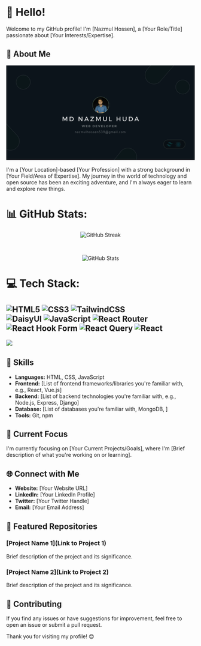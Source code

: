 # 👋 Hello!


Welcome to my GitHub profile! I'm [Nazmul Hossen], a [Your Role/Title] passionate about [Your Interests/Expertise].
## 🚀 About Me


![logo](images/Birthday%20(4).png)

I'm a [Your Location]-based [Your Profession] with a strong background in [Your Field/Area of Expertise]. My journey in the world of technology and open source has been an exciting adventure, and I'm always eager to learn and explore new things.



 # 📊 GitHub Stats:

<p align='center' href="https://git.io/streak-stats">
  <img src="https://github-readme-streak-stats.herokuapp.com?user=nazmul-main&theme=whatsapp-dark&hide_border=true&date_format=M%20j%5B%2C%20Y%5D&mode=weekly" alt="GitHub Streak" />
</p>

</br>

<!-- Add total commit count with the same theme -->
<p align="center">
  <img src="https://github-readme-stats.vercel.app/api?username=nazmul-main&show_icons=true&hide_border=true&count_private=true&hide=prs,issues,contribs&bg_color=0B141B&text_color=1DA156&icon_color=7F8488&title_color=7F8488" alt="GitHub Stats" />
</p>



# 💻 Tech Stack:
![HTML5](https://img.shields.io/badge/html5-%23E34F26.svg?style=for-the-badge&logo=html5&logoColor=white) ![CSS3](https://img.shields.io/badge/css3-%231572B6.svg?style=for-the-badge&logo=css3&logoColor=white) ![TailwindCSS](https://img.shields.io/badge/tailwindcss-%2338B2AC.svg?style=for-the-badge&logo=tailwind-css&logoColor=white) </br>
![DaisyUI](https://img.shields.io/badge/daisyui-5A0EF8?style=for-the-badge&logo=daisyui&logoColor=white) ![JavaScript](https://img.shields.io/badge/javascript-%23323330.svg?style=for-the-badge&logo=javascript&logoColor=%23F7DF1E) ![React Router](https://img.shields.io/badge/React_Router-CA4245?style=for-the-badge&logo=react-router&logoColor=white)</br>
 ![React Hook Form](https://img.shields.io/badge/React%20Hook%20Form-%23EC5990.svg?style=for-the-badge&logo=reacthookform&logoColor=white) ![React Query](https://img.shields.io/badge/-React%20Query-FF4154?style=for-the-badge&logo=react%20query&logoColor=white) ![React](https://img.shields.io/badge/react-%2320232a.svg?style=for-the-badge&logo=react&logoColor=%2361DAFB)
---
[![](https://visitcount.itsvg.in/api?id=nazmul-mian&icon=0&color=0)](https://visitcount.itsvg.in)











## 🔧 Skills

- **Languages:** HTML, CSS, JavaScript
- **Frontend:** [List of frontend frameworks/libraries you're familiar with, e.g., React, Vue.js]
- **Backend:** [List of backend technologies you're familiar with, e.g., Node.js, Express, Django]
- **Database:** [List of databases you're familiar with, MongoDB, ]
- **Tools:** Git, npm


## 🌱 Current Focus

I'm currently focusing on [Your Current Projects/Goals], where I'm [Brief description of what you're working on or learning].

## 🌐 Connect with Me

- **Website:** [Your Website URL]
- **LinkedIn:** [Your LinkedIn Profile]
- **Twitter:** [Your Twitter Handle]
- **Email:** [Your Email Address]

<!-- ## 📈 GitHub Stats

![Your GitHub Stats](https://github-readme-stats.vercel.app/api?username=nazmul&show_icons=true&count_private=true&hide=contribs,prs) -->


## 🌟 Featured Repositories

### [Project Name 1](Link to Project 1)

Brief description of the project and its significance.

### [Project Name 2](Link to Project 2)

Brief description of the project and its significance.

## 🤝 Contributing

If you find any issues or have suggestions for improvement, feel free to open an issue or submit a pull request.

Thank you for visiting my profile! 😊
